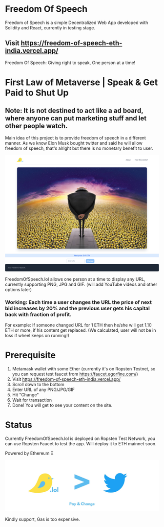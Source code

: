 # Freedom Of Speech

Freedom of Speech is a simple Decentralized Web App developed with Solidity and React, currently in testing stage.

## Visit https://freedom-of-speech-eth-india.vercel.app/

Freedom Of Speech: Giving right to speak, One person at a time!

# First Law of Metaverse | Speak & Get Paid to Shut Up

## Note: It is not destined to act like a ad board, where anyone can put marketing stuff and let other people watch.

Main idea of this project is to provide freedom of speech in a different manner. As we know Elon Musk bought twitter and said he will allow freedom of speech, that's alright but there is no monetary benefit to user.

![alt text](./screencapture-freedomofspeech-lol-2022-06-16-20_28_41.png)


FreedomOfSpeech.lol allows one person at a time to display any URL, currently supporting PNG, JPG and GIF. (will add YouTube videos and other options later)


### Working: Each time a user changes the URL the price of next bid increases by 20% and the previous user gets his capital back with fraction of profit.

For example: If someone changed URL for 1 ETH then he/she will get 1.10 ETH or more, if his content get replaced. (We calculated, user will not be in loss if wheel keeps on running!)

# Prerequisite

1. Metamask wallet with some Ether (currently it's on Ropsten Testnet, so you can request test faucet from https://faucet.egorfine.com/)
2. Visit https://freedom-of-speech-eth-india.vercel.app/
3. Scroll down to the bottom
4. Enter URL of any PNG/JPG/GIF
5. Hit "Change"
6. Wait for transaction 
7. Done! You will get to see your content on the site.


# Status
Currently FreedomOfSpeech.lol is deployed on Ropsten Test Network, you can use Ropsten Faucet to test the app. Will deploy it to ETH mainnet soon.

Powered by Ethereum Ξ

![alt text](./1500x500.jpeg)

Kindly support, Gas is too expensive.
